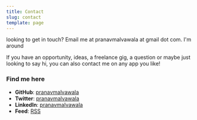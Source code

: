 ```yaml
---
title: Contact
slug: contact
template: page
---
```


looking to get in touch? Email me at pranavmalvawala at gmail dot com. I'm around

If you have an opportunity, ideas, a freelance gig, a question or maybe just looking to say hi, you can also contact me on any app you like!

### Find me here

- **GitHub**: [pranavmalvawala](https://github.com/pranavmalvawala)
- **Twitter**: [pranavmalvawala](https://twitter.com/pranavmalvawala)
- **LinkedIn**: [pranavmalvawala](https://www.linkedin.com/in/pranavmalvawala/)
- **Feed**: [RSS](https://www.pranavmalvawala.netlify.app.com/rss.xml)


